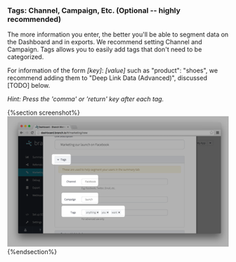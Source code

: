 
### Tags: Channel, Campaign, Etc. (Optional -- highly recommended)

The more information you enter, the better you'll be able to segment data on the Dashboard and in exports. We recommend setting Channel and Campaign. Tags allows you to easily add tags that don't need to be categorized. 

For information of the form *[key]*: *[value]* such as "product": "shoes", we recommend adding them to "Deep Link Data (Advanced)", discussed [TODO] below.

*Hint: Press the 'comma' or 'return' key after each tag.*

{%section screenshot%}![Description](/img/ingredients/dashboard_links/tags.png){%endsection%}
